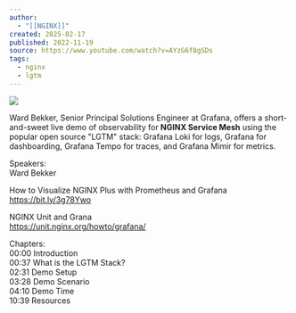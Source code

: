 ```yaml
---
author:
  - "[[NGINX]]"
created: 2025-02-17
published: 2022-11-19
source: https://www.youtube.com/watch?v=AYzG6f8gSDs
tags:
  - nginx
  - lgtm
---
```

![](https://www.youtube.com/watch?v=AYzG6f8gSDs)  

Ward Bekker, Senior Principal Solutions Engineer at Grafana, offers a short-and-sweet live demo of observability for **NGINX Service Mesh** using the popular open source "LGTM" stack: Grafana Loki for logs, Grafana for dashboarding, Grafana Tempo for traces, and Grafana Mimir for metrics.  
  
Speakers:  
Ward Bekker  
  
How to Visualize NGINX Plus with Prometheus and Grafana  
https://bit.ly/3g78Ywo  
  
NGINX Unit and Grana  
https://unit.nginx.org/howto/grafana/  
  
Chapters:  
00:00 Introduction  
00:37 What is the LGTM Stack?  
02:31 Demo Setup  
03:28 Demo Scenario  
04:10 Demo Time  
10:39 Resources
